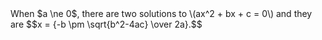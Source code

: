 <html>
  <head>
    <title>MathJax TeX Test Page</title>
      <script type="text/x-mathjax-config">
        MathJax.Hub.Config({tex2jax: {inlineMath: [['$','$'], ['\\(','\\)']]}});
      </script>
      <script type="text/javascript" async
        src="https://cdn.mathjax.org/mathjax/latest/MathJax.js?config=TeX-AMS_CHTML">
      </script>
    </head>
  <body>
  When $a \ne 0$, there are two solutions to \(ax^2 + bx + c = 0\) and they are
  $$x = {-b \pm \sqrt{b^2-4ac} \over 2a}.$$
  </body>
</html>
